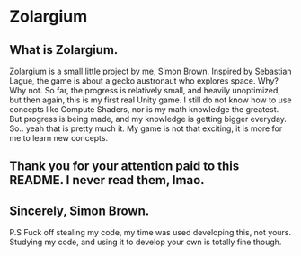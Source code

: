 # Zolargium
## What is Zolargium.
Zolargium is a small little project by me, Simon Brown.
Inspired by Sebastian Lague, the game is about a gecko austronaut who explores space.
    Why? Why not. 
So far, the progress is relatively small, and heavily unoptimized, but then again, this is my first real Unity game.
     I still do not know how to use concepts like Compute Shaders, nor is my math knowledge the greatest.
But progress is being made, and my knowledge is getting bigger everyday.
So.. yeah that is pretty much it. My game is not that exciting, it is more for me to learn new concepts.
## Thank you for your attention paid to this README. I never read them, lmao.
##   Sincerely, Simon Brown.
P.S Fuck off stealing my code, my time was used developing this, not yours.
Studying my code, and using it to develop your own is totally fine though.

